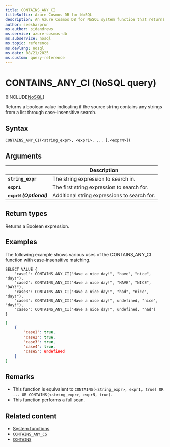```yaml
---
title: CONTAINS_ANY_CI
titleSuffix: Azure Cosmos DB for NoSQL
description: An Azure Cosmos DB for NoSQL system function that returns a boolean value indicating if the source string contains any strings from a list through case-insensitive search.
author: seesharprun
ms.author: sidandrews
ms.service: azure-cosmos-db
ms.subservice: nosql
ms.topic: reference
ms.devlang: nosql
ms.date: 08/21/2025
ms.custom: query-reference
---
```


# CONTAINS_ANY_CI (NoSQL query)

[!INCLUDE[NoSQL](../../includes/appliesto-nosql.md)]

Returns a boolean value indicating if the source string contains any strings from a list through case-insensitive search.

## Syntax

```nosql
CONTAINS_ANY_CI(<string_expr>, <expr1>, ... [,<exprN>])  
```  

## Arguments

| | Description |
| --- | --- |
| **`string_expr`** | The string expression to search in. |
| **`expr1`** | The first string expression to search for. |
| **`exprN` *(Optional)*** | Additional string expressions to search for. |

## Return types

Returns a Boolean expression.

## Examples

The following example shows various uses of the CONTAINS_ANY_CI function with case-insensitive matching.

```nosql
SELECT VALUE {
    "case1": CONTAINS_ANY_CI("Have a nice day!", "have", "nice", "day!"),
    "case2": CONTAINS_ANY_CI("Have a nice day!", "HAVE", "NICE", "DAY!"),
    "case3": CONTAINS_ANY_CI("Have a nice day!", "had", "nice", "day!"),
    "case4": CONTAINS_ANY_CI("Have a nice day!", undefined, "nice", "day!"),
    "case5": CONTAINS_ANY_CI("Have a nice day!", undefined, "had")
}
```

```json
[
    {
        "case1": true,
        "case2": true,
        "case3": true,
        "case4": true,
        "case5": undefined
    }
]
```

## Remarks

- This function is equivalent to `CONTAINS(<string_expr>, expr1, true) OR ... OR CONTAINS(<string_expr>, exprN, true)`.
- This function performs a full scan.

## Related content

- [System functions](system-functions.yml)
- [`CONTAINS_ANY_CS`](contains-any-cs.md)
- [`CONTAINS`](contains.md)
